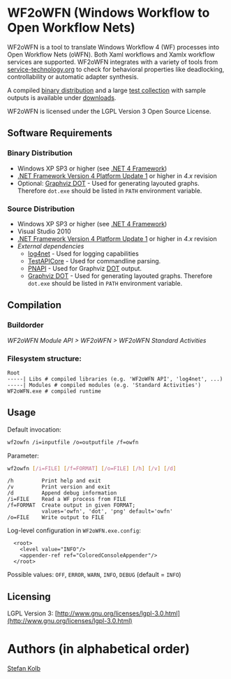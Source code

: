 # WF2oWFN (Windows Workflow to Open Workflow Nets)

WF2oWFN is a tool to translate Windows Workflow 4 (WF) processes into Open Workflow Nets (oWFN).
Both Xaml workflows and Xamlx workflow services are supported.
WF2oWFN integrates with a variety of tools from [service-technology.org](http://service-technology.org) to check for behavioral properties like deadlocking, controllability or automatic adapter synthesis. 

A compiled [binary distribution](https://github.com/downloads/uniba-dsg/wf2owfn/wf2owfn-0.1.zip) and a large [test collection](https://github.com/downloads/uniba-dsg/wf2owfn/compiler-testcases.zip) with sample outputs is available under [downloads](https://github.com/uniba-dsg/wf2owfn/downloads).

WF2oWFN is licensed under the LGPL Version 3 Open Source License.

## Software Requirements
### Binary Distribution
- Windows XP SP3 or higher (see [.NET 4 Framework](http://www.microsoft.com/en-us/download/details.aspx?id=17718))
- [.NET Framework Version 4 Platform Update 1](http://msdn.microsoft.com/en-us/library/hh290669) or higher in *4.x* revision
- Optional: [Graphviz DOT](http://www.graphviz.org/) - Used for generating layouted graphs. Therefore `dot.exe` should be listed in `PATH` environment variable. 
  
### Source Distribution
- Windows XP SP3 or higher (see [.NET 4 Framework](http://www.microsoft.com/en-us/download/details.aspx?id=17718))
- Visual Studio 2010
- [.NET Framework Version 4 Platform Update 1](http://msdn.microsoft.com/en-us/library/hh290669) or higher in *4.x* revision
- *External dependencies*
    - [log4net](http://csharp-source.net/open-source/logging/log4net) - Used for logging capabilities
    - [TestAPICore](http://testapi.codeplex.com/) - Used for commandline parsing. 
    - [PNAPI](http://download.gna.org/service-tech/pnapi/) - Used for Graphviz [DOT](http://www.graphviz.org/doc/info/lang.html) output.
    - [Graphviz DOT](http://www.graphviz.org/) - Used for generating layouted graphs. Therefore `dot.exe` should be listed in `PATH` environment variable. 

## Compilation

### Buildorder
*WF2oWFN Module API > WF2oWFN > WF2oWFN Standard Activities*

### Filesystem structure:

    Root
    -----| Libs # compiled libraries (e.g. 'WF2oWFN API', 'log4net', ...)
    -----| Modules # compiled modules (e.g. 'Standard Activities')
    WF2oWFN.exe # compiled runtime

## Usage

Default invocation:

```bash
wf2owfn /i=inputfile /o=outputfile /f=owfn
```

Parameter:

```bash
wf2owfn [/i=FILE] [/f=FORMAT] [/o=FILE] [/h] [/v] [/d]
```

    /h         Print help and exit
    /v         Print version and exit
    /d         Append debug information
    /i=FILE    Read a WF process from FILE
    /f=FORMAT  Create output in given FORMAT; 
               values='owfn', 'dot', 'png' default='owfn'
    /o=FILE    Write output to FILE

Log-level configuration in `WF2oWFN.exe.config`:

	  <root>
	    <level value="INFO"/>
	    <appender-ref ref="ColoredConsoleAppender"/>
	  </root>

Possible values:  `OFF`, `ERROR`, `WARN`, `INFO`, `DEBUG` (default = `INFO`)

## Licensing
LGPL Version 3: [http://www.gnu.org/licenses/lgpl-3.0.html](http://www.gnu.org/licenses/lgpl-3.0.html)

# Authors (in alphabetical order)

[Stefan Kolb](http://www.uni-bamberg.de/pi/team/kolb-stefan/)
